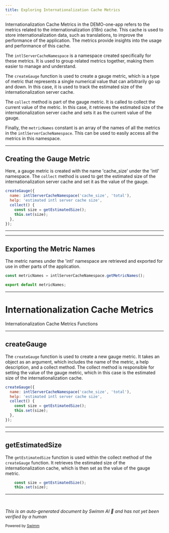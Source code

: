 ```yaml
---
title: Exploring Internationalization Cache Metrics
---
```

Internationalization Cache Metrics in the DEMO-one-app refers to the metrics related to the internationalization (i18n) cache. This cache is used to store internationalization data, such as translations, to improve the performance of the application. The metrics provide insights into the usage and performance of this cache.

The `intlServerCacheNamespace` is a namespace created specifically for these metrics. It is used to group related metrics together, making them easier to manage and understand.

The `createGauge` function is used to create a gauge metric, which is a type of metric that represents a single numerical value that can arbitrarily go up and down. In this case, it is used to track the estimated size of the internationalization server cache.

The `collect` method is part of the gauge metric. It is called to collect the current value of the metric. In this case, it retrieves the estimated size of the internationalization server cache and sets it as the current value of the gauge.

Finally, the `metricNames` constant is an array of the names of all the metrics in the `intlServerCacheNamespace`. This can be used to easily access all the metrics in this namespace.

<SwmSnippet path="/src/server/metrics/intl-cache.js" line="23">

---

## Creating the Gauge Metric

Here, a gauge metric is created with the name 'cache_size' under the 'intl' namespace. The `collect` method is used to get the estimated size of the internationalization server cache and set it as the value of the gauge.

```javascript
createGauge({
  name: intlServerCacheNamespace('cache_size', 'total'),
  help: 'estimated intl server cache size',
  collect() {
    const size = getEstimatedSize();
    this.set(size);
  },
});
```

---

</SwmSnippet>

<SwmSnippet path="/src/server/metrics/intl-cache.js" line="32">

---

## Exporting the Metric Names

The metric names under the 'intl' namespace are retrieved and exported for use in other parts of the application.

```javascript
const metricNames = intlServerCacheNamespace.getMetricNames();

export default metricNames;
```

---

</SwmSnippet>

# Internationalization Cache Metrics

Internationalization Cache Metrics Functions

<SwmSnippet path="/src/server/metrics/intl-cache.js" line="23">

---

## createGauge

The `createGauge` function is used to create a new gauge metric. It takes an object as an argument, which includes the name of the metric, a help description, and a collect method. The collect method is responsible for setting the value of the gauge metric, which in this case is the estimated size of the internationalization cache.

```javascript
createGauge({
  name: intlServerCacheNamespace('cache_size', 'total'),
  help: 'estimated intl server cache size',
  collect() {
    const size = getEstimatedSize();
    this.set(size);
  },
});
```

---

</SwmSnippet>

<SwmSnippet path="/src/server/metrics/intl-cache.js" line="27">

---

## getEstimatedSize

The `getEstimatedSize` function is used within the collect method of the `createGauge` function. It retrieves the estimated size of the internationalization cache, which is then set as the value of the gauge metric.

```javascript
    const size = getEstimatedSize();
    this.set(size);
```

---

</SwmSnippet>

&nbsp;

*This is an auto-generated document by Swimm AI 🌊 and has not yet been verified by a human*

<SwmMeta version="3.0.0" repo-id="Z2l0aHViJTNBJTNBREVNTy1vbmUtYXBwJTNBJTNBZ2lsYWRuYXZvdA==" repo-name="DEMO-one-app" doc-type="overview"><sup>Powered by [Swimm](/)</sup></SwmMeta>
